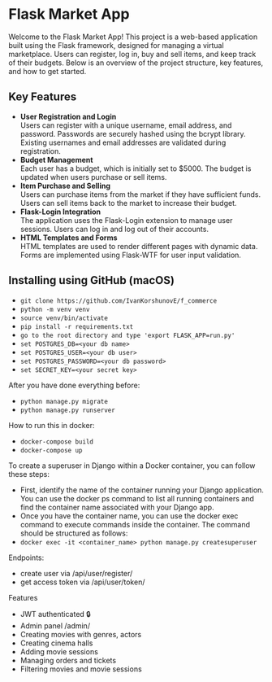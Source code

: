 # Flask Market App

Welcome to the Flask Market App! This project is a web-based application built using the Flask framework, designed for managing a virtual marketplace. Users can register, log in, buy and sell items, and keep track of their budgets. Below is an overview of the project structure, key features, and how to get started.

## Key Features

- **User Registration and Login**<br>
Users can register with a unique username, email address, and password.
Passwords are securely hashed using the bcrypt library.
Existing usernames and email addresses are validated during registration.
- **Budget Management**<br>
Each user has a budget, which is initially set to $5000.
The budget is updated when users purchase or sell items.
- **Item Purchase and Selling**<br>
Users can purchase items from the market if they have sufficient funds.
Users can sell items back to the market to increase their budget.
- **Flask-Login Integration**<br>
The application uses the Flask-Login extension to manage user sessions.
Users can log in and log out of their accounts.
- **HTML Templates and Forms**<br>
HTML templates are used to render different pages with dynamic data.
Forms are implemented using Flask-WTF for user input validation.


## Installing using GitHub (macOS)

- `git clone https://github.com/IvanKorshunovE/f_commerce`
- `python -m venv venv`
- `source venv/bin/activate`
- `pip install -r requirements.txt`
- `go to the root directory and type 'export FLASK_APP=run.py'`
- `set POSTGRES_DB=<your db name>`
- `set POSTGRES_USER=<your db user>`
- `set POSTGRES_PASSWORD=<your db password>`
- `set SECRET_KEY=<your secret key>`


After you have done everything before:
- `python manage.py migrate`
- `python manage.py runserver`

How to run this in docker:
- `docker-compose build`
- `docker-compose up`

To create a superuser in Django within a Docker container, you can follow these steps:
- First, identify the name of the container running your Django application. You can use the docker ps command to list all running containers and find the container name associated with your Django app.
- Once you have the container name, you can use the docker exec command to execute commands inside the container. The command should be structured as follows:
- `docker exec -it <container_name> python manage.py createsuperuser`

Endpoints:
- create user via /api/user/register/
- get access token via /api/user/token/

Features
- JWT authenticated 🔒
- Admin panel /admin/
- Creating movies with genres, actors
- Creating cinema halls
- Adding movie sessions
- Managing orders and tickets
- Filtering movies and movie sessions
